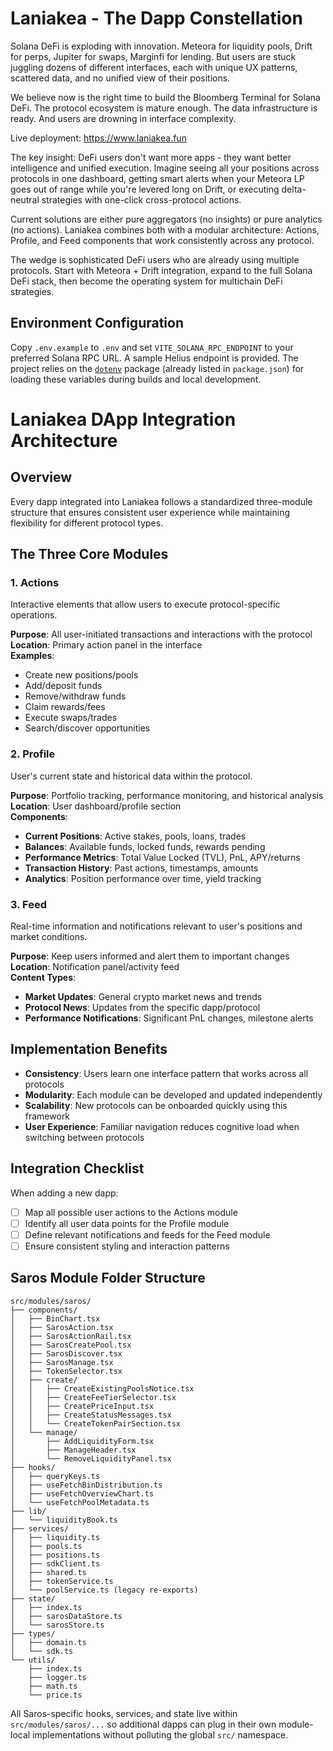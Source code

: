 # Laniakea - The Dapp Constellation

Solana DeFi is exploding with innovation. Meteora for liquidity pools, Drift for perps, Jupiter for swaps, Marginfi for lending. But users are stuck juggling dozens of different interfaces, each with unique UX patterns, scattered data, and no unified view of their positions.

We believe now is the right time to build the Bloomberg Terminal for Solana DeFi. The protocol ecosystem is mature enough. The data infrastructure is ready. And users are drowning in interface complexity.

Live deployment: https://www.laniakea.fun

The key insight: DeFi users don't want more apps - they want better intelligence and unified execution. Imagine seeing all your positions across protocols in one dashboard, getting smart alerts when your Meteora LP goes out of range while you're levered long on Drift, or executing delta-neutral strategies with one-click cross-protocol actions.

Current solutions are either pure aggregators (no insights) or pure analytics (no actions). Laniakea combines both with a modular architecture: Actions, Profile, and Feed components that work consistently across any protocol.

The wedge is sophisticated DeFi users who are already using multiple protocols. Start with Meteora + Drift integration, expand to the full Solana DeFi stack, then become the operating system for multichain DeFi strategies.

## Environment Configuration

Copy `.env.example` to `.env` and set `VITE_SOLANA_RPC_ENDPOINT` to your preferred Solana RPC URL. A sample Helius endpoint is provided. The project relies on the [`dotenv`](https://www.npmjs.com/package/dotenv) package (already listed in `package.json`) for loading these variables during builds and local development.

# Laniakea DApp Integration Architecture

## Overview
Every dapp integrated into Laniakea follows a standardized three-module structure that ensures consistent user experience while maintaining flexibility for different protocol types.

## The Three Core Modules

### 1. Actions
Interactive elements that allow users to execute protocol-specific operations.

**Purpose**: All user-initiated transactions and interactions with the protocol  
**Location**: Primary action panel in the interface  
**Examples**:
- Create new positions/pools
- Add/deposit funds
- Remove/withdraw funds
- Claim rewards/fees
- Execute swaps/trades
- Search/discover opportunities

### 2. Profile  
User's current state and historical data within the protocol.

**Purpose**: Portfolio tracking, performance monitoring, and historical analysis  
**Location**: User dashboard/profile section  
**Components**:
- **Current Positions**: Active stakes, pools, loans, trades
- **Balances**: Available funds, locked funds, rewards pending
- **Performance Metrics**: Total Value Locked (TVL), PnL, APY/returns
- **Transaction History**: Past actions, timestamps, amounts
- **Analytics**: Position performance over time, yield tracking

### 3. Feed
Real-time information and notifications relevant to user's positions and market conditions.

**Purpose**: Keep users informed and alert them to important changes  
**Location**: Notification panel/activity feed  
**Content Types**:
- **Market Updates**: General crypto market news and trends  
- **Protocol News**: Updates from the specific dapp/protocol
- **Performance Notifications**: Significant PnL changes, milestone alerts

## Implementation Benefits

- **Consistency**: Users learn one interface pattern that works across all protocols
- **Modularity**: Each module can be developed and updated independently  
- **Scalability**: New protocols can be onboarded quickly using this framework
- **User Experience**: Familiar navigation reduces cognitive load when switching between protocols

## Integration Checklist
When adding a new dapp:
- [ ] Map all possible user actions to the Actions module
- [ ] Identify all user data points for the Profile module  
- [ ] Define relevant notifications and feeds for the Feed module
- [ ] Ensure consistent styling and interaction patterns

## Saros Module Folder Structure

```
src/modules/saros/
├── components/
│   ├── BinChart.tsx
│   ├── SarosAction.tsx
│   ├── SarosActionRail.tsx
│   ├── SarosCreatePool.tsx
│   ├── SarosDiscover.tsx
│   ├── SarosManage.tsx
│   ├── TokenSelector.tsx
│   ├── create/
│   │   ├── CreateExistingPoolsNotice.tsx
│   │   ├── CreateFeeTierSelector.tsx
│   │   ├── CreatePriceInput.tsx
│   │   ├── CreateStatusMessages.tsx
│   │   └── CreateTokenPairSection.tsx
│   └── manage/
│       ├── AddLiquidityForm.tsx
│       ├── ManageHeader.tsx
│       └── RemoveLiquidityPanel.tsx
├── hooks/
│   ├── queryKeys.ts
│   ├── useFetchBinDistribution.ts
│   ├── useFetchOverviewChart.ts
│   └── useFetchPoolMetadata.ts
├── lib/
│   └── liquidityBook.ts
├── services/
│   ├── liquidity.ts
│   ├── pools.ts
│   ├── positions.ts
│   ├── sdkClient.ts
│   ├── shared.ts
│   ├── tokenService.ts
│   └── poolService.ts (legacy re-exports)
├── state/
│   ├── index.ts
│   ├── sarosDataStore.ts
│   └── sarosStore.ts
├── types/
│   ├── domain.ts
│   └── sdk.ts
└── utils/
    ├── index.ts
    ├── logger.ts
    ├── math.ts
    └── price.ts
```

All Saros-specific hooks, services, and state live within `src/modules/saros/...` so additional dapps can plug in their own module-local implementations without polluting the global `src/` namespace.